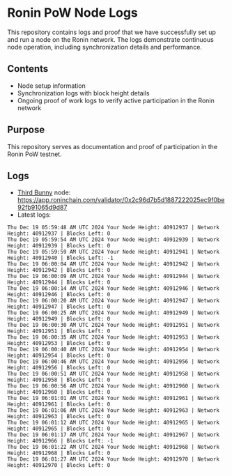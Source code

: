 # Ronin PoW Node Logs

This repository contains logs and proof that we have successfully set up and run a node on the Ronin network. The logs demonstrate continuous node operation, including synchronization details and performance.

## Contents

- Node setup information
- Synchronization logs with block height details
- Ongoing proof of work logs to verify active participation in the Ronin network

## Purpose

This repository serves as documentation and proof of participation in the Ronin PoW testnet.

## Logs

- [Third Bunny](https://thirdbunny.xyz/) node: https://app.roninchain.com/validator/0x2c96d7b5d1887222025ec9f0be92fb91065d9d87
- Latest logs:
```
Thu Dec 19 05:59:48 AM UTC 2024 Your Node Height: 40912937 | Network Height: 40912937 | Blocks Left: 0
Thu Dec 19 05:59:54 AM UTC 2024 Your Node Height: 40912939 | Network Height: 40912939 | Blocks Left: 0
Thu Dec 19 05:59:59 AM UTC 2024 Your Node Height: 40912941 | Network Height: 40912940 | Blocks Left: -1
Thu Dec 19 06:00:04 AM UTC 2024 Your Node Height: 40912942 | Network Height: 40912942 | Blocks Left: 0
Thu Dec 19 06:00:09 AM UTC 2024 Your Node Height: 40912944 | Network Height: 40912944 | Blocks Left: 0
Thu Dec 19 06:00:14 AM UTC 2024 Your Node Height: 40912946 | Network Height: 40912946 | Blocks Left: 0
Thu Dec 19 06:00:20 AM UTC 2024 Your Node Height: 40912947 | Network Height: 40912947 | Blocks Left: 0
Thu Dec 19 06:00:25 AM UTC 2024 Your Node Height: 40912949 | Network Height: 40912949 | Blocks Left: 0
Thu Dec 19 06:00:30 AM UTC 2024 Your Node Height: 40912951 | Network Height: 40912951 | Blocks Left: 0
Thu Dec 19 06:00:35 AM UTC 2024 Your Node Height: 40912953 | Network Height: 40912953 | Blocks Left: 0
Thu Dec 19 06:00:40 AM UTC 2024 Your Node Height: 40912954 | Network Height: 40912954 | Blocks Left: 0
Thu Dec 19 06:00:46 AM UTC 2024 Your Node Height: 40912956 | Network Height: 40912956 | Blocks Left: 0
Thu Dec 19 06:00:51 AM UTC 2024 Your Node Height: 40912958 | Network Height: 40912958 | Blocks Left: 0
Thu Dec 19 06:00:56 AM UTC 2024 Your Node Height: 40912960 | Network Height: 40912960 | Blocks Left: 0
Thu Dec 19 06:01:01 AM UTC 2024 Your Node Height: 40912961 | Network Height: 40912961 | Blocks Left: 0
Thu Dec 19 06:01:06 AM UTC 2024 Your Node Height: 40912963 | Network Height: 40912963 | Blocks Left: 0
Thu Dec 19 06:01:12 AM UTC 2024 Your Node Height: 40912965 | Network Height: 40912965 | Blocks Left: 0
Thu Dec 19 06:01:17 AM UTC 2024 Your Node Height: 40912967 | Network Height: 40912966 | Blocks Left: -1
Thu Dec 19 06:01:22 AM UTC 2024 Your Node Height: 40912968 | Network Height: 40912968 | Blocks Left: 0
Thu Dec 19 06:01:27 AM UTC 2024 Your Node Height: 40912970 | Network Height: 40912970 | Blocks Left: 0
```
